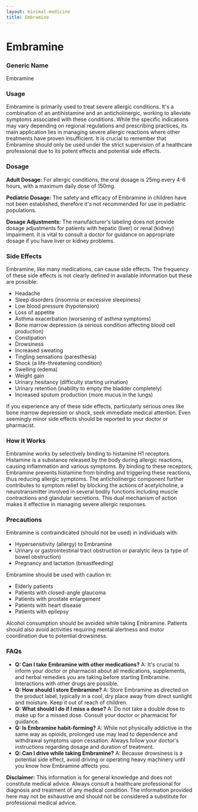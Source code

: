 ```yaml
---
layout: minimal-medicine
title: Embramine
---
```


# Embramine
### Generic Name
Embramine

### Usage
Embramine is primarily used to treat severe allergic conditions.  It's a combination of an antihistamine and an anticholinergic, working to alleviate symptoms associated with these conditions. While the specific indications may vary depending on regional regulations and prescribing practices, its main application lies in managing severe allergic reactions where other treatments have proven insufficient.  It is crucial to remember that Embramine should only be used under the strict supervision of a healthcare professional due to its potent effects and potential side effects.


### Dosage
**Adult Dosage:** For allergic conditions, the oral dosage is 25mg every 4-6 hours, with a maximum daily dose of 150mg.  

**Pediatric Dosage:** The safety and efficacy of Embramine in children have not been established, therefore it's not recommended for use in pediatric populations.

**Dosage Adjustments:**  The manufacturer's labeling does not provide dosage adjustments for patients with hepatic (liver) or renal (kidney) impairment.  It is vital to consult a doctor for guidance on appropriate dosage if you have liver or kidney problems.


### Side Effects
Embramine, like many medications, can cause side effects.  The frequency of these side effects is not clearly defined in available information but these are possible:

* Headache
* Sleep disorders (insomnia or excessive sleepiness)
* Low blood pressure (hypotension)
* Loss of appetite
* Asthma exacerbation (worsening of asthma symptoms)
* Bone marrow depression (a serious condition affecting blood cell production)
* Constipation
* Drowsiness
* Increased sweating
* Tingling sensations (paresthesia)
* Shock (a life-threatening condition)
* Swelling (edema)
* Weight gain
* Urinary hesitancy (difficulty starting urination)
* Urinary retention (inability to empty the bladder completely)
* Increased sputum production (more mucus in the lungs)

If you experience any of these side effects, particularly serious ones like bone marrow depression or shock, seek immediate medical attention.  Even seemingly minor side effects should be reported to your doctor or pharmacist.


### How it Works
Embramine works by selectively binding to histamine H1 receptors.  Histamine is a substance released by the body during allergic reactions, causing inflammation and various symptoms. By binding to these receptors, Embramine prevents histamine from binding and triggering these reactions, thus reducing allergic symptoms. The anticholinergic component further contributes to symptom relief by blocking the actions of acetylcholine, a neurotransmitter involved in several bodily functions including muscle contractions and glandular secretions. This dual mechanism of action makes it effective in managing severe allergic responses.


### Precautions
Embramine is contraindicated (should not be used) in individuals with:

* Hypersensitivity (allergy) to Embramine
* Urinary or gastrointestinal tract obstruction or paralytic ileus (a type of bowel obstruction)
* Pregnancy and lactation (breastfeeding)

Embramine should be used with caution in:

* Elderly patients
* Patients with closed-angle glaucoma
* Patients with prostate enlargement
* Patients with heart disease
* Patients with epilepsy

Alcohol consumption should be avoided while taking Embramine. Patients should also avoid activities requiring mental alertness and motor coordination due to potential drowsiness.


### FAQs

* **Q: Can I take Embramine with other medications?** A:  It's crucial to inform your doctor or pharmacist about all medications, supplements, and herbal remedies you are taking before starting Embramine. Interactions with other drugs are possible.
* **Q: How should I store Embramine?** A: Store Embramine as directed on the product label, typically in a cool, dry place away from direct sunlight and moisture.  Keep it out of reach of children.
* **Q: What should I do if I miss a dose?** A:  Do not take a double dose to make up for a missed dose.  Consult your doctor or pharmacist for guidance.
* **Q: Is Embramine habit-forming?** A:  While not physically addictive in the same way as opioids, prolonged use may lead to dependence and withdrawal symptoms upon cessation.  Always follow your doctor's instructions regarding dosage and duration of treatment.
* **Q:  Can I drive while taking Embramine?** A: Because drowsiness is a potential side effect, avoid driving or operating heavy machinery until you know how Embramine affects you.

**Disclaimer:** This information is for general knowledge and does not constitute medical advice. Always consult a healthcare professional for diagnosis and treatment of any medical condition.  The information provided here may not be exhaustive and should not be considered a substitute for professional medical advice.
